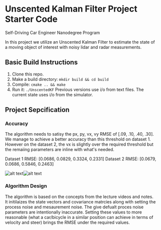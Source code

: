 # Unscented Kalman Filter Project Starter Code
Self-Driving Car Engineer Nanodegree Program

In this project we utilize an Unscented Kalman Filter to estimate the state of a moving object of interest with noisy lidar and radar measurements. 

[//]: # (Image References)

[ds1]: /src/UKF-DS1.JPG.jpg "ds1"
[ds2]: /src/UKF-DS2.JPG.JPG "ds2"

## Basic Build Instructions

1. Clone this repo.
2. Make a build directory: `mkdir build && cd build`
3. Compile: `cmake .. && make`
4. Run it: `./UnscentedKF` Previous versions use i/o from text files.  The current state uses i/o
from the simulator.

## Project Sepcification

### Accuracy
The algorithm needs to satisy the px, py, vx, vy RMSE of [.09, .10, .40, .30]. We manage to achieve a better accuracy than this threshold on dataset 1. However on the dataset 2, the vx is slightly over the required threshold but the remaiing parameters are inline with what's needed.

Dataset 1 RMSE: [0.0686, 0.0829, 0.3324, 0.2331]
Dataset 2 RMSE: [0.0679, 0.0686, 0.5846, 0.2463]

![alt text][ds1]![alt text][ds2]

### Algorithm Design
The algorithm is based on the concepts from the lecture videos and notes. It initilaizes the state vectors and covariance matrcies along with setting the process noise and mesaurement noise. The give defualt proces noise parameters are intentionally inaccurate. Setting these values to more reasonable (what a car/bicycle in a similar position can achieve in terms of velocity and steer) brings the RMSE under the required values.


